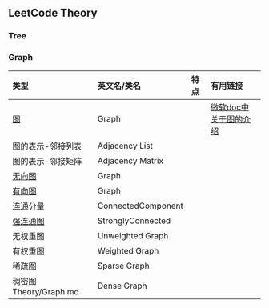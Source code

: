 ## LeetCode Theory

### Tree

### Graph

|类型|英文名/类名|特点|有用链接|
|:---|:---  |:---|:---|
|[图](Graph.md)|Graph ||[微软doc中关于图的介绍](https://docs.microsoft.com/en-us/previous-versions/ms379574(v=vs.80)) |
|图的表示-邻接列表|Adjacency List || |
|图的表示-邻接矩阵|Adjacency Matrix || |
|[无向图](Graph-Undirected.md)| Graph || |
|[有向图](Graph-Directed.md)| Graph || |
|[连通分量](Graph-ConnectedComponent.md)|ConnectedComponent || |
|[强连通图](Graph-StronglyConnected.md)|StronglyConnected || |
|无权重图|Unweighted Graph || |
|有权重图|Weighted Graph || |
|稀疏图|Sparse Graph || |
|稠密图Theory/Graph.md|Dense Graph || |

<!---
- #### Array

- ### String

- ### [LinkedList](LinkedList.md) 

- ### Queue

- ### Stack

- ### Heap

- ### Hash (HashSet HashMap)

- ### Tree (Binary Tree)
- ### Trie (Dictionary Tree)

- ### Graph
- ### Geometry
---
- ### Sort
---
- ### Recursion

- ### DFS
- ### BFS
- ### DP
  - Basic Theory
  - [Top 50 Dynamic Programming Practice Problems](https://medium.com/@codingfreak/top-50-dynamic-programming-practice-problems-4208fed71aa3)
  - [Top Coder DP introduction](https://www.topcoder.com/community/competitive-programming/tutorials/dynamic-programming-from-novice-to-advanced/)
- ### UnionFind
- ### Greedy
- ### Backtracking
- ### BitOperation
- ### Minimax
- ### DivideAndConquer
- ### Regex

- ### Math
- ### Shortest Path
---
- ### Cache

--->
